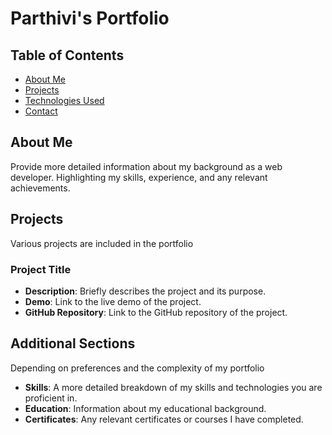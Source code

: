 

# Parthivi's Portfolio



## Table of Contents

- [About Me](#about-me)
- [Projects](#projects)
- [Technologies Used](#technologies-used)
- [Contact](#contact)

## About Me

Provide more detailed information about my background as a web developer. Highlighting my skills, experience, and any relevant achievements.

## Projects
Various projects are included in the portfolio

### Project Title

- **Description**: Briefly describes the project and its purpose.
- **Demo**: Link to the live demo of the project.
- **GitHub Repository**: Link to the GitHub repository of the project.

## Additional Sections

Depending on preferences and the complexity of my portfolio

- **Skills**: A more detailed breakdown of my skills and technologies you are proficient in.
- **Education**: Information about my educational background.
- **Certificates**: Any relevant certificates or courses I have completed.



 
 
